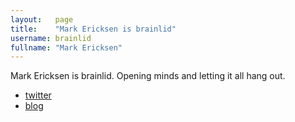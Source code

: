 ```yaml
---
layout:   page
title:    "Mark Ericksen is brainlid"
username: brainlid
fullname: "Mark Ericksen"
---
```


Mark Ericksen is brainlid. Opening minds and letting it all hang out.

-   [twitter](http://twitter.com/brainlid)
-   [blog](http://brainlid.posterous.com)

